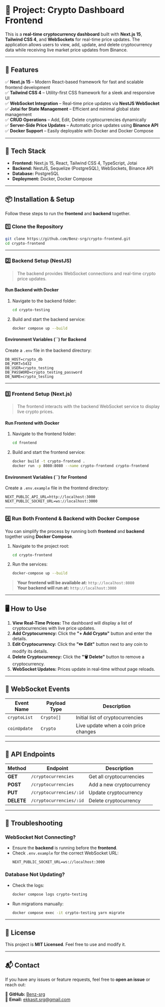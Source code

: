 # **📌 Project: Crypto Dashboard Frontend**

This is a **real-time cryptocurrency dashboard** built with **Next.js 15**, **Tailwind CSS 4**, and **WebSockets** for real-time price updates. The application allows users to view, add, update, and delete cryptocurrency data while receiving live market price updates from Binance.

---

## **🚀 Features**

✅ **Next.js 15** – Modern React-based framework for fast and scalable frontend development\
✅ **Tailwind CSS 4** – Utility-first CSS framework for a sleek and responsive UI\
✅ **WebSocket Integration** – Real-time price updates via **NestJS WebSocket**\
✅ **Jotai for State Management** – Efficient and minimal global state management\
✅ **CRUD Operations** – Add, Edit, Delete cryptocurrencies dynamically\
✅ **Server-Side Price Updates** – Automatic price updates using **Binance API**\
✅ **Docker Support** – Easily deployable with Docker and Docker Compose

---

## **📂 Tech Stack**

- **Frontend:** Next.js 15, React, Tailwind CSS 4, TypeScript, Jotai
- **Backend:** NestJS, Sequelize (PostgreSQL), WebSockets, Binance API
- **Database:** PostgreSQL
- **Deployment:** Docker, Docker Compose

---

## **📦 Installation & Setup**

Follow these steps to run the **frontend** and **backend** together.

### **1️⃣ Clone the Repository**

```sh
git clone https://github.com/Benz-srg/crypto-frontend.git
cd crypto-frontend
```

---

### **2️⃣ Backend Setup (NestJS)**

> The backend provides WebSocket connections and real-time crypto price updates.

#### **Run Backend with Docker**

1. Navigate to the backend folder:
   ```sh
   cd crypto-testing
   ```
2. Build and start the backend service:
   ```sh
   docker compose up --build
   ```

#### **Environment Variables (**``**) for Backend**

Create a `.env` file in the backend directory:

```env
DB_HOST=crypto_db
DB_PORT=5432
DB_USER=crypto_testing
DB_PASSWORD=crypto_testing_password
DB_NAME=crypto_testing
```

---

### **3️⃣ Frontend Setup (Next.js)**

> The frontend interacts with the backend WebSocket service to display live crypto prices.

#### **Run Frontend with Docker**

1. Navigate to the frontend folder:
   ```sh
   cd frontend
   ```
2. Build and start the frontend service:
   ```sh
   docker build -t crypto-frontend .
   docker run -p 8080:8080 --name crypto-frontend crypto-frontend
   ```

#### **Environment Variables (**``**) for Frontend**

Create a `.env.example` file in the frontend directory:

```env
NEXT_PUBLIC_API_URL=http://localhost:3000
NEXT_PUBLIC_SOCKET_URL=ws://localhost:3000
```

---

### **4️⃣ Run Both Frontend & Backend with Docker Compose**

You can simplify the process by running both **frontend** and **backend** together using **Docker Compose**.

1. Navigate to the project root:
   ```sh
   cd crypto-frontend
   ```
2. Run the services:
   ```sh
   docker-compose up --build
   ```

> **Your frontend will be available at:** `http://localhost:8080`\
> **Your backend will run at:** `http://localhost:3000`

---

## **🖥️ How to Use**

1. **View Real-Time Prices:** The dashboard will display a list of cryptocurrencies with live price updates.
2. **Add Cryptocurrency:** Click the **"+ Add Crypto"** button and enter the details.
3. **Edit Cryptocurrency:** Click the **"✏️ Edit"** button next to any coin to modify its details.
4. **Delete Cryptocurrency:** Click the **"🗑️ Delete"** button to remove a cryptocurrency.
5. **WebSocket Updates:** Prices update in real-time without page reloads.

---

## **📡 WebSocket Events**

| Event Name   | Payload Type | Description                           |
| ------------ | ------------ | ------------------------------------- |
| `cryptoList` | `Crypto[]`   | Initial list of cryptocurrencies      |
| `coinUpdate` | `Crypto`     | Live update when a coin price changes |

---

## **📜 API Endpoints**

| Method     | Endpoint                | Description              |
| ---------- | ----------------------- | ------------------------ |
| **GET**    | `/cryptocurrencies`     | Get all cryptocurrencies |
| **POST**   | `/cryptocurrencies`     | Add a new cryptocurrency |
| **PUT**    | `/cryptocurrencies/:id` | Update cryptocurrency    |
| **DELETE** | `/cryptocurrencies/:id` | Delete cryptocurrency    |

---

## **🔧 Troubleshooting**

### **WebSocket Not Connecting?**

- Ensure the **backend** is running before the **frontend**.
- Check `.env.example` for the correct WebSocket URL:
  ```
  NEXT_PUBLIC_SOCKET_URL=ws://localhost:3000
  ```

### **Database Not Updating?**

- Check the logs:
  ```sh
  docker compose logs crypto-testing
  ```
- Run migrations manually:
  ```sh
  docker compose exec -it crypto-testing yarn migrate
  ```

---

## **📜 License**

This project is **MIT Licensed**. Feel free to use and modify it.

---

## **📬 Contact**

If you have any issues or feature requests, feel free to **open an issue** or reach out:

🔗 **GitHub:** [Benz-srg](https://github.com/Benz-srg)\
📧 **Email:** [ekkasit.srg@gmail.com](mailto:ekkasit.srg@gmail.com)
